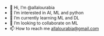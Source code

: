 - 👋 Hi, I’m @allalourabia
- 👀 I’m interested in AI, ML and python
- 🌱 I’m currently learning ML and DL
- 💞️ I’m looking to collaborate on ML
- 📫 How to reach me allalourabia@gmail.com


